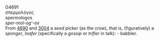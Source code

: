 <body>
  <p>G4691<br>  σπερμολόγος  <br> spermologos  <br><i>sper-mol-og‘-os </i><br>From <a href="g4690.htm">4690</a> and <a href="g3004.htm">3004</a>  a <i>seed</i> <i>picker</i> (as the crow), that is, (figuratively) a <i>sponger</i>, <i>loafer</i> (specifically a <i>gossip</i> or <i>trifler</i> in talk): - babbler.<br></p>
 </body>